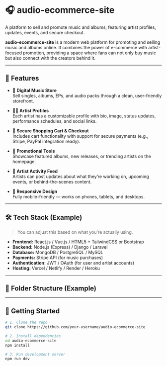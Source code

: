 # 🎧 audio-ecommerce-site
A platform to sell and promote music and albums, featuring artist profiles, updates, events, and secure checkout.

**audio-ecommerce-site** is a modern web platform for promoting and selling music and albums online. It combines the power of e-commerce with artist-focused promotion, providing a space where fans can not only buy music but also connect with the creators behind it.

---

## 🌟 Features

- 🎵 **Digital Music Store**  
  Sell singles, albums, EPs, and audio packs through a clean, user-friendly storefront.

- 🧑‍🎤 **Artist Profiles**  
  Each artist has a customizable profile with bio, image, status updates, performance schedules, and social links.

- 🛒 **Secure Shopping Cart & Checkout**  
  Includes cart functionality with support for secure payments (e.g., Stripe, PayPal integration ready).

- 📢 **Promotional Tools**  
  Showcase featured albums, new releases, or trending artists on the homepage.

- 📰 **Artist Activity Feed**  
  Artists can post updates about what they’re working on, upcoming events, or behind-the-scenes content.

- 📱 **Responsive Design**  
  Fully mobile-friendly — works on phones, tablets, and desktops.

---

## 🛠️ Tech Stack (Example)

> You can adjust this based on what you're actually using.

- **Frontend:** React.js / Vue.js / HTML5 + TailwindCSS or Bootstrap  
- **Backend:** Node.js (Express) / Django / Laravel  
- **Database:** MongoDB / PostgreSQL / MySQL  
- **Payments:** Stripe API (for music purchases)  
- **Authentication:** JWT / OAuth (for user and artist accounts)  
- **Hosting:** Vercel / Netlify / Render / Heroku

---

## 📂 Folder Structure (Example)


---

## 🚀 Getting Started

```bash
# 1. Clone the repo
git clone https://github.com/your-username/audio-ecommerce-site

# 2. Install dependencies
cd audio-ecommerce-site
npm install

# 3. Run development server
npm run dev



